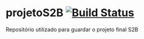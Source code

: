 # projetoS2B [![Build Status](https://travis-ci.org/fmbdutra/projetoS2B.svg?branch=master)](https://travis-ci.org/fmbdutra/projetoS2B)
Repositório utilizado para guardar o projeto final S2B
